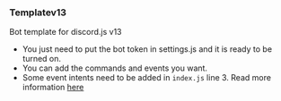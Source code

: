 ### Templatev13
Bot template for discord.js v13

* You just need to put the bot token in settings.js and it is ready to be turned on.
* You can add the commands and events you want.
* Some event intents need to be added in `index.js` line 3. Read more information [here](https://discordjs.guide/popular-topics/intents.html#privileged-intents)
